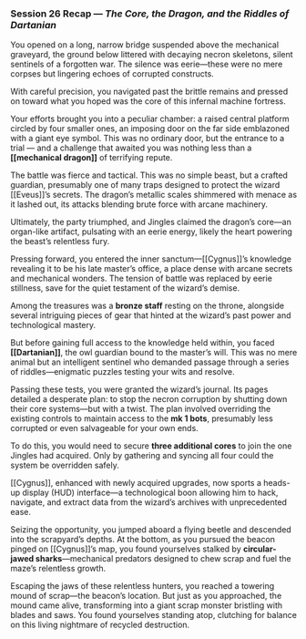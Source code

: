 ### Session 26 Recap — _The Core, the Dragon, and the Riddles of Dartanian_

You opened on a long, narrow bridge suspended above the mechanical graveyard, the ground below littered with decaying necron skeletons, silent sentinels of a forgotten war. The silence was eerie—these were no mere corpses but lingering echoes of corrupted constructs.

With careful precision, you navigated past the brittle remains and pressed on toward what you hoped was the core of this infernal machine fortress.

Your efforts brought you into a peculiar chamber: a raised central platform circled by four smaller ones, an imposing door on the far side emblazoned with a giant eye symbol. This was no ordinary door, but the entrance to a trial — and a challenge that awaited you was nothing less than a **[[mechanical dragon]]** of terrifying repute.

The battle was fierce and tactical. This was no simple beast, but a crafted guardian, presumably one of many traps designed to protect the wizard [[Eveus]]’s secrets. The dragon’s metallic scales shimmered with menace as it lashed out, its attacks blending brute force with arcane machinery.

Ultimately, the party triumphed, and Jingles claimed the dragon’s core—an organ-like artifact, pulsating with an eerie energy, likely the heart powering the beast’s relentless fury.

Pressing forward, you entered the inner sanctum—[[Cygnus]]’s knowledge revealing it to be his late master’s office, a place dense with arcane secrets and mechanical wonders. The tension of battle was replaced by eerie stillness, save for the quiet testament of the wizard’s demise.

Among the treasures was a **bronze staff** resting on the throne, alongside several intriguing pieces of gear that hinted at the wizard’s past power and technological mastery.

But before gaining full access to the knowledge held within, you faced **[[Dartanian]]**, the owl guardian bound to the master’s will. This was no mere animal but an intelligent sentinel who demanded passage through a series of riddles—enigmatic puzzles testing your wits and resolve.

Passing these tests, you were granted the wizard’s journal. Its pages detailed a desperate plan: to stop the necron corruption by shutting down their core systems—but with a twist. The plan involved overriding the existing controls to maintain access to the **mk 1 bots**, presumably less corrupted or even salvageable for your own ends.

To do this, you would need to secure **three additional cores** to join the one Jingles had acquired. Only by gathering and syncing all four could the system be overridden safely.

[[Cygnus]], enhanced with newly acquired upgrades, now sports a heads-up display (HUD) interface—a technological boon allowing him to hack, navigate, and extract data from the wizard’s archives with unprecedented ease.

Seizing the opportunity, you jumped aboard a flying beetle and descended into the scrapyard’s depths. At the bottom, as you pursued the beacon pinged on [[Cygnus]]’s map, you found yourselves stalked by **circular-jawed sharks**—mechanical predators designed to chew scrap and fuel the maze’s relentless growth.

Escaping the jaws of these relentless hunters, you reached a towering mound of scrap—the beacon’s location. But just as you approached, the mound came alive, transforming into a giant scrap monster bristling with blades and saws. You found yourselves standing atop, clutching for balance on this living nightmare of recycled destruction.